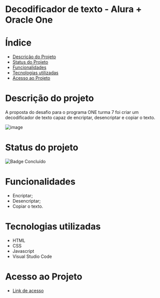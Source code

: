 # Decodificador de texto - Alura + Oracle One

# Índice 

* [Descrição do Projeto](#descrição-do-projeto)
* [Status do Projeto](#status-do-projeto)
* [Funcionalidades](#funcionalidades)
* [Tecnologias utilizadas](#tecnologias-utilizadas)
* [Acesso ao Projeto](#acesso-ao-projeto)

# Descrição do projeto

A proposta do desafio para o programa ONE turma 7 foi criar um decodificador de texto capaz de encriptar, desencriptar e copiar o texto.

![image](https://github.com/user-attachments/assets/c618738b-fee1-4f6f-8aba-4d4b6f457124)

# Status do projeto

![Badge Concluído](https://img.shields.io/badge/STATUS-CONCLU%C3%8DDO-C8A1E0)

# Funcionalidades

- Encriptar;
- Desencriptar;
- Copiar o texto.

# Tecnologias utilizadas

- HTML
- CSS
- Javascript
- Visual Studio Code

# Acesso ao Projeto

* [Link de acesso](https://decodificador-alura-six.vercel.app)
